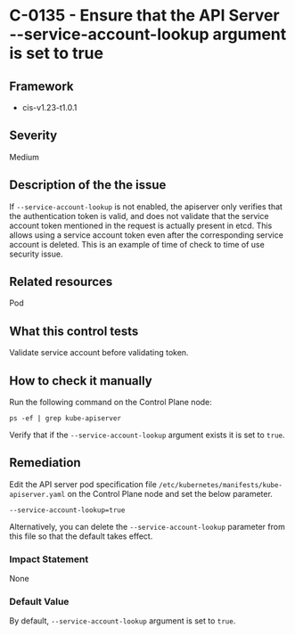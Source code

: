 # C-0135 - Ensure that the API Server --service-account-lookup argument is set to true

## Framework
* cis-v1.23-t1.0.1
 
## Severity
Medium

## Description of the the issue
If `--service-account-lookup` is not enabled, the apiserver only verifies that the authentication token is valid, and does not validate that the service account token mentioned in the request is actually present in etcd. This allows using a service account token even after the corresponding service account is deleted. This is an example of time of check to time of use security issue.
 
## Related resources
Pod
 
## What this control tests 
Validate service account before validating token.
 
## How to check it manually 
Run the following command on the Control Plane node:

 
```
ps -ef | grep kube-apiserver

```
 Verify that if the `--service-account-lookup` argument exists it is set to `true`.
 
## Remediation
Edit the API server pod specification file `/etc/kubernetes/manifests/kube-apiserver.yaml` on the Control Plane node and set the below parameter.

 
```
--service-account-lookup=true

```
 Alternatively, you can delete the `--service-account-lookup` parameter from this file so that the default takes effect.
 
### Impact Statement
None
 
### Default Value
By default, `--service-account-lookup` argument is set to `true`.
 
